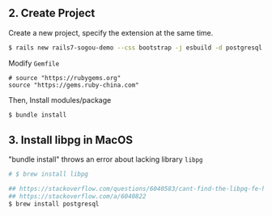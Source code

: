 
## 2. Create Project

Create a new project, specify the extension at the same time.

```bash
$ rails new rails7-sogou-demo --css bootstrap -j esbuild -d postgresql
```

Modify `Gemfile`

```gemfile
# source "https://rubygems.org"
source "https://gems.ruby-china.com"
```

Then, Install modules/package

```bash
$ bundle install
```

## 3. Install libpg in MacOS

"bundle install" throws an error about lacking library `libpg`

```bash
# $ brew install libpg

## https://stackoverflow.com/questions/6040583/cant-find-the-libpq-fe-h-header-when-trying-to-install-pg-gem
## https://stackoverflow.com/a/6040822
$ brew install postgresql
```



